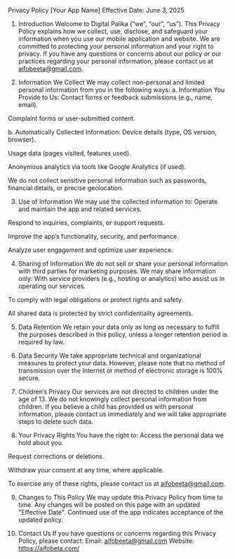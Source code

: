Privacy Policy
 [Your App Name]
 Effective Date: June 3, 2025

1. Introduction
Welcome to Digital Palika (“we”, “our”, “us”). This Privacy Policy explains how we collect, use, disclose, and safeguard your information when you use our mobile application and website.
We are committed to protecting your personal information and your right to privacy. If you have any questions or concerns about our policy or our practices regarding your personal information, please contact us at aifobeeta@gmail.com.

2. Information We Collect
We may collect non-personal and limited personal information from you in the following ways:
a. Information You Provide to Us:
Contact forms or feedback submissions (e.g., name, email).


Complaint forms or user-submitted content.


b. Automatically Collected Information:
Device details (type, OS version, browser).


Usage data (pages visited, features used).


Anonymous analytics via tools like Google Analytics (if used).


We do not collect sensitive personal information such as passwords, financial details, or precise geolocation.

3. Use of Information
We may use the collected information to:
Operate and maintain the app and related services.


Respond to inquiries, complaints, or support requests.


Improve the app’s functionality, security, and performance.


Analyze user engagement and optimize user experience.



4. Sharing of Information
We do not sell or share your personal information with third parties for marketing purposes. We may share information only:
With service providers (e.g., hosting or analytics) who assist us in operating our services.


To comply with legal obligations or protect rights and safety.


All shared data is protected by strict confidentiality agreements.

5. Data Retention
We retain your data only as long as necessary to fulfill the purposes described in this policy, unless a longer retention period is required by law.

6. Data Security
We take appropriate technical and organizational measures to protect your data. However, please note that no method of transmission over the Internet or method of electronic storage is 100% secure.

7. Children’s Privacy
Our services are not directed to children under the age of 13. We do not knowingly collect personal information from children. If you believe a child has provided us with personal information, please contact us immediately and we will take appropriate steps to delete such data.

8. Your Privacy Rights
You have the right to:
Access the personal data we hold about you.


Request corrections or deletions.


Withdraw your consent at any time, where applicable.


To exercise any of these rights, please contact us at aifobeeta@gmail.com.

9. Changes to This Policy
We may update this Privacy Policy from time to time. Any changes will be posted on this page with an updated "Effective Date". Continued use of the app indicates acceptance of the updated policy.

10. Contact Us
If you have questions or concerns regarding this Privacy Policy, please contact:
Email: aifobeeta@gmail.com
 Website: https://aifobeta.com/

